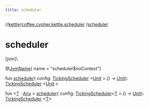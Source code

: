 ```yaml
---
title: scheduler
---
```

//[kettle](../../index.html)/[coffee.cypher.kettle.scheduler](index.html)
/[scheduler](scheduler.html)

# scheduler

[jvm]\

@[JvmName](https://kotlinlang.org/api/latest/jvm/stdlib/kotlin.jvm/-jvm-name/index.html)(
name = &quot;scheduler$noContext&quot;)

fun [scheduler](scheduler.html)(
config: [TickingScheduler](-ticking-scheduler/index.html)
&lt;[Unit](https://kotlinlang.org/api/latest/jvm/stdlib/kotlin/-unit/index.html)
&gt;.()
-&gt; [Unit](https://kotlinlang.org/api/latest/jvm/stdlib/kotlin/-unit/index.html)): [TickingScheduler](-ticking-scheduler/index.html)
&lt;[Unit](https://kotlinlang.org/api/latest/jvm/stdlib/kotlin/-unit/index.html)
&gt;

fun
&lt;[T](scheduler.html) : [Any](https://kotlinlang.org/api/latest/jvm/stdlib/kotlin/-any/index.html)
&gt; [scheduler](scheduler.html)(
config: [TickingScheduler](-ticking-scheduler/index.html)&lt;[T](scheduler.html)
&gt;.()
-&gt; [Unit](https://kotlinlang.org/api/latest/jvm/stdlib/kotlin/-unit/index.html)): [TickingScheduler](-ticking-scheduler/index.html)
&lt;[T](scheduler.html)&gt;




